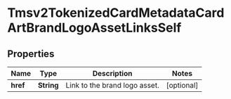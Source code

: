 
# Tmsv2TokenizedCardMetadataCardArtBrandLogoAssetLinksSelf

## Properties
Name | Type | Description | Notes
------------ | ------------- | ------------- | -------------
**href** | **String** | Link to the brand logo asset.  |  [optional]



